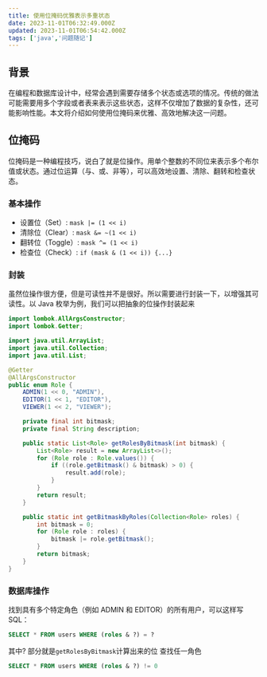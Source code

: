 ```yaml
---
title: 使用位掩码优雅表示多重状态
date: 2023-11-01T06:32:49.000Z
updated: 2023-11-01T06:54:42.000Z
tags: ['java','问题随记']
---
```

  
## 背景

在编程和数据库设计中，经常会遇到需要存储多个状态或选项的情况。传统的做法可能需要用多个字段或者表来表示这些状态，这样不仅增加了数据的复杂性，还可能影响性能。本文将介绍如何使用位掩码来优雅、高效地解决这一问题。

## 位掩码

位掩码是一种编程技巧，说白了就是位操作。用单个整数的不同位来表示多个布尔值或状态。通过位运算（与、或、非等），可以高效地设置、清除、翻转和检查状态。

### 基本操作

- 设置位（Set）: `mask |= (1 << i)`
- 清除位（Clear）: `mask &= ~(1 << i)`
- 翻转位（Toggle）: `mask ^= (1 << i)`
- 检查位（Check）: `if (mask & (1 << i)) {...}`

### 封装

虽然位操作很方便，但是可读性并不是很好。所以需要进行封装一下，以增强其可读性。以 Java 枚举为例，我们可以把抽象的位操作封装起来

```java
import lombok.AllArgsConstructor;
import lombok.Getter;

import java.util.ArrayList;
import java.util.Collection;
import java.util.List;

@Getter
@AllArgsConstructor
public enum Role {
    ADMIN(1 << 0, "ADMIN"),
    EDITOR(1 << 1, "EDITOR"),
    VIEWER(1 << 2, "VIEWER");

    private final int bitmask;
    private final String description;

    public static List<Role> getRolesByBitmask(int bitmask) {
        List<Role> result = new ArrayList<>();
        for (Role role : Role.values()) {
            if ((role.getBitmask() & bitmask) > 0) {
                result.add(role);
            }
        }
        return result;
    }

    public static int getBitmaskByRoles(Collection<Role> roles) {
        int bitmask = 0;
        for (Role role : roles) {
            bitmask |= role.getBitmask();
        }
        return bitmask;
    }
}

```

### 数据库操作

找到具有多个特定角色（例如 ADMIN 和 EDITOR）的所有用户，可以这样写 SQL：

```sql
SELECT * FROM users WHERE (roles & ?) = ?
```

其中? 部分就是`getRolesByBitmask`计算出来的位
查找任一角色

```sql
SELECT * FROM users WHERE (roles & ?) != 0
```